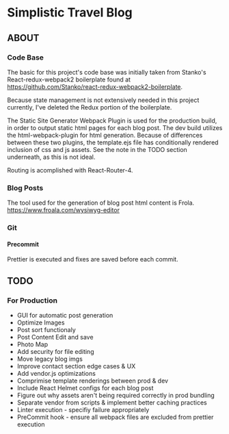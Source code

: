 # Simplistic Travel Blog

## ABOUT

### Code Base
The basic for this project's code base was initially taken from Stanko's React-redux-webpack2 boilerplate found at <https://github.com/Stanko/react-redux-webpack2-boilerplate>.

Because state management is not extensively needed in this project currently, I've deleted the Redux portion of the boilerplate.

The Static Site Generator Webpack Plugin is used for the production build, in order to output static html pages for each blog post. The dev build utilizes the html-webpack-plugin for html generation.  Because of differences between these two plugins, the template.ejs file has conditionally rendered inclusion of css and js assets.  See the note in the TODO section underneath, as this is not ideal.

Routing is acomplished with React-Router-4.

### Blog Posts
The tool used for the generation of blog post html content is Frola.
https://www.froala.com/wysiwyg-editor

### Git
#### Precommit
Prettier is executed and fixes are saved before each commit.

## TODO

### For Production
* GUI for automatic post generation
* Optimize Images
* Post sort functionaly
* Post Content Edit and save
* Photo Map
* Add security for file editing
* Move legacy blog imgs
* Improve contact section edge cases & UX
* Add vendor.js optimizations
* Comprimise template renderings between prod & dev
* Include React Helmet configs for each blog post
* Figure out why assets aren't being required correctly in prod bundling
* Separate vendor from scripts & implement better caching practices
* Linter execution - specifiy failure appropriately
* PreCommit hook - ensure all webpack files are excluded from prettier execution

